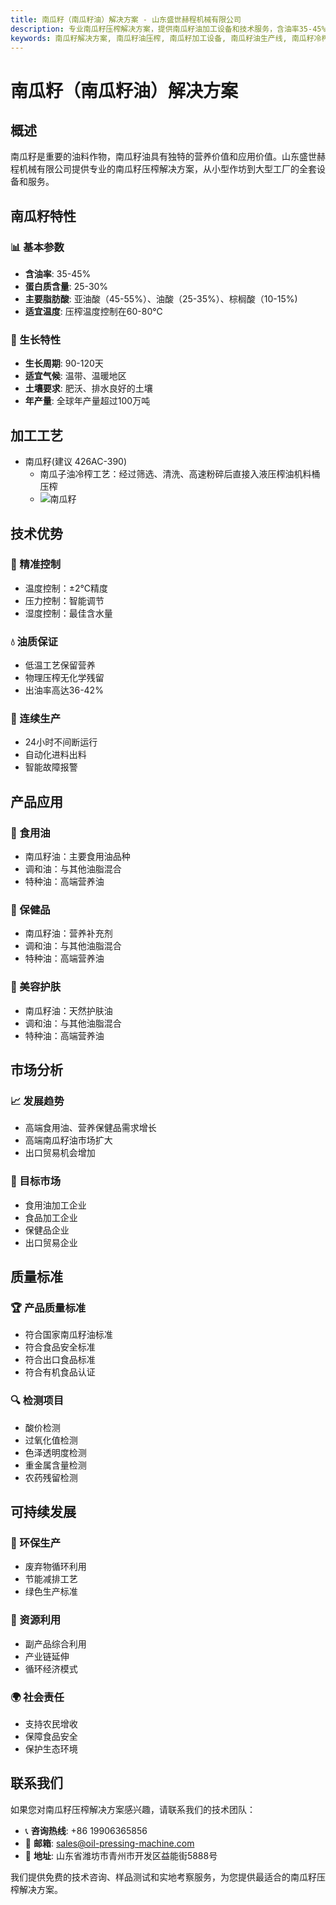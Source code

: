 ```yaml
---
title: 南瓜籽（南瓜籽油）解决方案 - 山东盛世赫程机械有限公司
description: 专业南瓜籽压榨解决方案，提供南瓜籽油加工设备和技术服务，含油率35-45%，富含亚油酸，采用冷榨工艺保留营养，满足高端食用油和营养保健品需求。
keywords: 南瓜籽解决方案, 南瓜籽油压榨, 南瓜籽加工设备, 南瓜籽油生产线, 南瓜籽冷榨工艺, 南瓜籽压榨机, 南瓜籽油提取, 南瓜籽油料加工, 南瓜籽油压榨设备, 南瓜籽油生产设备
---
```


# 南瓜籽（南瓜籽油）解决方案

## 概述

南瓜籽是重要的油料作物，南瓜籽油具有独特的营养价值和应用价值。山东盛世赫程机械有限公司提供专业的南瓜籽压榨解决方案，从小型作坊到大型工厂的全套设备和服务。

## 南瓜籽特性

### 📊 基本参数
- **含油率**: 35-45%
- **蛋白质含量**: 25-30%
- **主要脂肪酸**: 亚油酸（45-55%）、油酸（25-35%）、棕榈酸（10-15%)
- **适宜温度**: 压榨温度控制在60-80℃

### 🌱 生长特性
- **生长周期**: 90-120天
- **适宜气候**: 温带、温暖地区
- **土壤要求**: 肥沃、排水良好的土壤
- **年产量**: 全球年产量超过100万吨

## 加工工艺

+  南瓜籽(建议 426AC-390)
     + 南瓜子油冷榨工艺：经过筛选、清洗、高速粉碎后直接入液压榨油机料桶压榨 
     + ![南瓜籽](/images/南瓜籽冷榨工艺概览_An%20Overview%20of%20the%20Cold%20Pressing%20Process%20of%20Pumpkin%20Seeds.png) 



## 技术优势

### 🎯 精准控制
- 温度控制：±2℃精度
- 压力控制：智能调节
- 湿度控制：最佳含水量

### 💧 油质保证
- 低温工艺保留营养
- 物理压榨无化学残留
- 出油率高达36-42%

### 🔄 连续生产
- 24小时不间断运行
- 自动化进料出料
- 智能故障报警

## 产品应用

### 🍳 食用油
- 南瓜籽油：主要食用油品种
- 调和油：与其他油脂混合
- 特种油：高端营养油

### 💊 保健品
- 南瓜籽油：营养补充剂
- 调和油：与其他油脂混合
- 特种油：高端营养油

### 💄 美容护肤
- 南瓜籽油：天然护肤油
- 调和油：与其他油脂混合
- 特种油：高端营养油

## 市场分析

### 📈 发展趋势
- 高端食用油、营养保健品需求增长
- 高端南瓜籽油市场扩大
- 出口贸易机会增加

### 🎯 目标市场
- 食用油加工企业
- 食品加工企业
- 保健品企业
- 出口贸易企业



## 质量标准

### 🏆 产品质量标准
- 符合国家南瓜籽油标准
- 符合食品安全标准
- 符合出口食品标准
- 符合有机食品认证

### 🔍 检测项目
- 酸价检测
- 过氧化值检测
- 色泽透明度检测
- 重金属含量检测
- 农药残留检测

## 可持续发展

### 🌱 环保生产
- 废弃物循环利用
- 节能减排工艺
- 绿色生产标准

### 🔄 资源利用
- 副产品综合利用
- 产业链延伸
- 循环经济模式

### 🌍 社会责任
- 支持农民增收
- 保障食品安全
- 保护生态环境

## 联系我们

如果您对南瓜籽压榨解决方案感兴趣，请联系我们的技术团队：

- 📞 **咨询热线**: +86 19906365856
- 📧 **邮箱**: sales@oil-pressing-machine.com
- 📍 **地址**: 山东省潍坊市青州市开发区益能街5888号

我们提供免费的技术咨询、样品测试和实地考察服务，为您提供最适合的南瓜籽压榨解决方案。